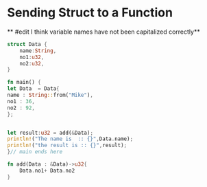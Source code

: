 # Sending Struct to a Function
** #edit I think variable names have not been capitalized correctly**
```rust
struct Data {
    name:String,
    no1:u32,
    no2:u32,
}

fn main() {
let Data  = Data{
name : String::from("Mike"),
no1 : 36,
no2 : 92,
};   


let result:u32 = add(&Data);
println!("The name is  :: {}",Data.name);
println!("the result is :: {}",result);
}// main ends here

fn add(Data : &Data)->u32{
    Data.no1+ Data.no2
}
```